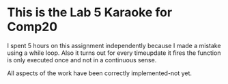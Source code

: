 This is the Lab 5 Karaoke for Comp20
====================================
I spent 5 hours on this assignment independently because I made a mistake using a while loop. Also it turns out for every timeupdate it fires the function is only executed once and not in a continuous sense.

All aspects of the work have been correctly implemented-not yet.
